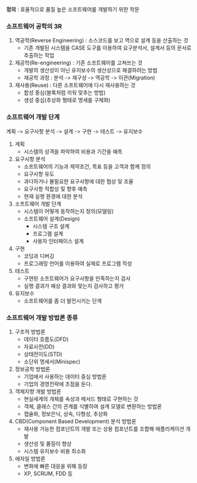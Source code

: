 **정의** : 효율적으로 품질 높은 소프트웨어를 개발하기 위한 학문

### 소프트웨어 공학의 3R
1. 역공학(Reverse Engineering) : 소스코드를 보고 역으로 설계 등을 산출하는 것
	- 기존 개발된 시스템을 CASE 도구를 이용하여 요구분석서, 설계서 등의 문서로 추출하는 작업
2. 재공학(Re-engineering) : 기존 소프트웨어를 고쳐쓰는 것
	 - 개발의 생산성이 아닌 유지보수의 생산성으로 해결하려는 방법
	 - 재공학 과정 : 분석 -> 재구성 -> 역공학 -> 이관(Migration)
3. 재사용(Reuse) : 다른 소프트웨어에 다시 재사용하는 것
	- 합성 중심(블록처럼 끼워 맞추는 방법)
	- 생성 중심(추상화 형태로 명세를 구체화)


### 소프트웨어 개발 단계
계획 -> 요구사항 분석 -> 설계 -> 구현 -> 테스트 -> 유지보수

1. 계획
	- 시스템의 성격을 파악하여 비용과 기간을 예측
2. 요구사항 분석
	- 소프트웨어의 기능과 제약조건, 목표 등을 고객과 함께 정의
	- 요구사항 유도
	- 과다하거나 불필요한 요구사항에 대한 협상 및 조율
	- 요구사항 적합성 및 향후 예측
	- 현재 실행 환경에 대한 분석
3. 소프트웨어 개발 단계
	- 시스템이 어떻게 동작하는지 정의(모델링)
	- 소프트웨어 설계(Design)
		- 시스템 구조 설계
		- 프로그램 설계
		- 사용자 인터페이스 설계
4. 구현
	- 코딩과 디버깅
	- 프로그래밍 언어를 이용하여 실제로 프로그램 작성
5. 테스트
	- 구현된 소프트웨어가 요구사항을 만족하는지 검사
	- 실행 결과가 예상 결과와 맞는지 검사하고 평가
6. 유지보수
	- 소프트웨어를 좀 더 발전시키는 단계


### 소프트웨어 개발 방법론 종류
1. 구조적 방법론
	- 데이터 흐름도(DFD)
	- 자료사전(DD)
	- 상태전이도(STD)
	- 소단위 명세서(Minispec)
2. 정보공학 방법론
	- 기업에서 사용하는 데이터 중심 방법론
	- 기업의 경영전략에 초점을 둔다.
3. 객체지향 개발 방법론
	- 현실세계의 개체를 속성과 메서드 형태로 구현하는 것
	- 객체, 클래스 간의 관계를 식별하여 설계 모델로 변환하는 방법론
	- 캡슐화, 정보은닉, 상속, 다형성, 추상화
4. CBD(Component Based Development) 분석 방법론
	- 재사용 가능한 컴포넌트의 개발 또는 상용 컴포넌트를 조합해 애플리케이션 개발
	- 생산성 및 품질이 향상
	- 시스템 유지보수 비용 최소화
5. 애자일 방법론
	- 변화에 빠른 대응을 위해 등장
	- XP, SCRUM, FDD 등
